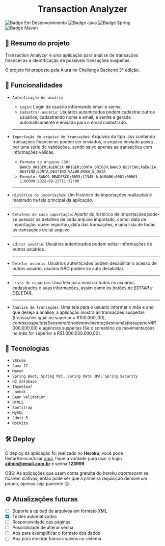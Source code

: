 <h1 align="center"> Transaction Analyzer </h1>

![Badge Em Desenvolvimento](https://img.shields.io/static/v1?label=Status&message=Em+Desenvolvimento&color=yellow&style=for-the-badge)
![Badge Java](https://img.shields.io/static/v1?label=Java&message=17&color=orange&style=for-the-badge&logo=java)
![Badge Spring](https://img.shields.io/static/v1?label=Spring&message=v2.6.6&color=brightgreen&style=for-the-badge&logo=spring)
![Badge Maven](https://img.shields.io/static/v1?label=Maven&message=v3.8.4&color=critical&style=for-the-badge&logo=apache+maven)

## :book: Resumo do projeto
Transaction Analyzer é uma aplicação para análise de transações financeiras e identificação de possíveis transações suspeitas. 

O projeto foi proposto pela Alura no Challenge Backend 3ª edição.

## :hammer: Funcionalidades
- `Autenticação de usuário`
  - `Login`: Login de usuário informando email e senha.
  - `Cadastrar usuário`: Usuários autenticados podem cadastrar outros usuários, cadastrando nome e email, a senha é gerada automaticamente e enviada para o email cadastrado.
  <hr/>
- `Importação de arquivo de transações`: Arquivos do tipo .csv contendo transações financeiras podem ser enviados, o arquivo enviado passa por uma série de validações, sendo salvo apenas as transações com informações válidas.
  
  - `Formato do Arquivo CSV:` ```BANCO_ORIGEM;AGÊNCIA_ORIGEM;CONTA_ORIGEM;BANCO_DESTINO;AGÊNCIA_DESTINO;CONTA_DESTINO;VALOR;HORA_E_DATA``` 
  - `Exemplo:` ```BANCO BRADESCO;0055;12345-6;NUBANK;0001;00001-1;80000;2022-09-22T11:32:00```
  <hr/>
- `Histórico de importações`: Um histórico de importações realizadas é mostrado na tela principal da aplicação.
  <hr/>
- `Detalhes de cada importação`: Apartir do histórico de importações pode-se acessar os detalhes de cada arquivo importado, como: data de importação, quem importou, data das transações, e uma lista de todas as transações de tal arquivo.
  <hr/>
- `Editar usuário`: Usuários autenticados podem editar informações de outros usuários.
  <hr/>
- `Deletar usuário`: Usuários autenticados podem desabilitar o acesso de outros usuário, usuário NÃO podem se auto desabilitar.
  <hr/>
- `Lista de usuários`: Uma tela para mostrar todos os usuários cadastrados e suas informações, assim como os botões de *EDITAR* e *DELETAR*.
  <hr/>
- `Análise de transações`: Uma tela para o usuário informar o mês e ano que deseja a análise, a aplicação mostra as transações suspeitas (transações igual ou superior a R$100.000,00), contas suspeitas (Se o somatório de movimentações no mês for superior a R$1.000.000,00) e agências suspeitas (Se o somatório de movimentações no mês for superior a R$1.000.000.000,00).

## :toolbox: Tecnologias
- `VSCode`
- `Java 17`
- `Maven`
- `Spring Boot, Spring MVC, Spring Data JPA, Spring Security`
- `H2 database`
- `Thymeleaf`
- `Lombok`
- `Bean Validation`
- `HTML5`
- `Bootstrap`
- `MySQL`
- `JUnit 5`
- `Mockito`

## :hammer_and_wrench: Deploy
O deploy da aplicação foi realizado no **Heroku**, você pode testar/brincar/usar [aqui](https://transactions-analyzer-app.herokuapp.com), fique a vontade para usar o login **admin@email.com.br** e senha **123999**

OBS: As aplicações que usam conta gratuita do heroku *adormecem* se ficarem inativas, então pode ser que a primeira requisição demore um pouco, apenas seja paciente :wink:.

## :gear: Atualizações futuras
- [ ] Suporte a upload de arquivos em formato XML
- [x] Testes automatizados
- [ ] Responsividade das páginas
- [ ] Possibilidade de alterar senha
- [ ] Aba para exemplificar o formato dos dados
- [ ] Aba para mostrar bancos salvos no sistema